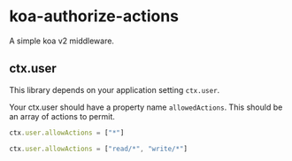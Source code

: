 # koa-authorize-actions
A simple koa v2 middleware.

## ctx.user

This library depends on your application setting `ctx.user`.

Your ctx.user should have a property name `allowedActions`. This should be an array of actions to permit.

```js
ctx.user.allowActions = ["*"]
```


```js
ctx.user.allowActions = ["read/*", "write/*"]
```
